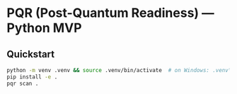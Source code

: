 # PQR (Post-Quantum Readiness) — Python MVP

## Quickstart
```bash
python -m venv .venv && source .venv/bin/activate  # on Windows: .venv\Scripts\activate
pip install -e .
pqr scan .
```